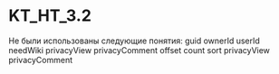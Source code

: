 # KT_HT_3.2

Не были использованы следующие понятия:
guid
ownerId
userId
needWiki
privacyView
privacyComment
offset
count
sort
privacyView
privacyComment

